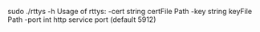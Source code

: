 sudo ./rttys -h
Usage of rttys:
  -cert string
        certFile Path
  -key string
        keyFile Path
  -port int
        http service port (default 5912)